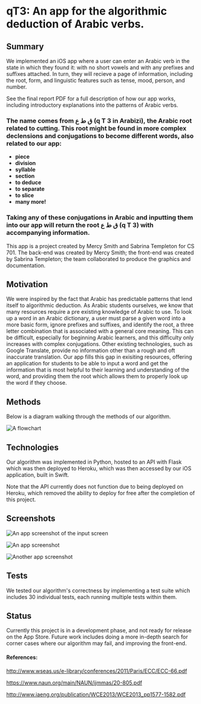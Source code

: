 # qT3: An app for the algorithmic deduction of Arabic verbs. 

## Summary

We implemented an iOS app where a user can enter an
Arabic verb in the state in which they found it: with no
short vowels and with any prefixes and suffixes attached. In turn, they will recieve a page of information, including the root, form, and linguistic features such as tense, mood, person, and number.

See the final report PDF for a full description of how our app works, including introductory explanations into the patterns of Arabic verbs.

### The name comes from ق ط ع (q T 3 in Arabizi), the Arabic root related to cutting. This root might be found in more complex declensions and conjugations to become different words, also related to our app: 
- **piece**
- **division**
- **syllable**
- **section**
- **to deduce**
- **to separate**
- **to slice**
- **many more!**

### Taking any of these conjugations in Arabic and inputting them into our app will return the root ق ط ع (q T 3) with accompanying information.

This app is a project created by Mercy Smith and Sabrina Templeton for CS 701. The back-end was created by Mercy Smith; the front-end was created by Sabrina Templeton; the team collaborated to produce the graphics and documentation. 

## Motivation
We were inspired by the fact that Arabic has predictable
patterns that lend itself to algorithmic deduction. As Arabic
students ourselves, we know that many resources require a
pre existing knowledge of Arabic to use. To look up a word
in an Arabic dictionary, a user must parse a given word into
a more basic form, ignore prefixes and suffixes, and identify
the root, a three letter combination that is associated with
a general core meaning. This can be difficult, especially for
beginning Arabic learners, and this difficulty only increases
with complex conjugations. Other existing technologies,
such as Google Translate, provide no information other than
a rough and oft inaccurate translation. Our app fills this gap in exisiting resources, offering an application for students to be able to input a word and get the information that is most helpful to their learning and understanding of the word, and providing them the root which allows them to properly look up the word if they choose. 

## Methods

Below is a diagram walking through the methods of our algorithm. 


![A flowchart](./images/qt3_flowchart.png)

## Technologies

Our algorithm was implemented in Python, hosted to an API with Flask which was then deployed to Heroku, which was then accessed by our iOS application, built in Swift. 

Note that the API currently does not function due to being deployed on Heroku, which removed the ability to deploy for free after the completion of this project.

## Screenshots

![An app screenshot of the input screen](./images/input_qt3.PNG)

![An app screenshot](./images/qT3_screenshot.PNG)


![Another app screenshot](./images/qT3_screenshot1.PNG)

## Tests

We tested our algorithm's correctness by implementing a test suite which includes 30 individual tests, each running multiple tests within them. 

## Status

Currently this project is in a development phase, and not ready for release on the App Store. Future work includes doing a more in-depth search for corner cases where our algorithm may fail, and improving the front-end.

#### References:

http://www.wseas.us/e-library/conferences/2011/Paris/ECC/ECC-66.pdf

https://www.naun.org/main/NAUN/ijmmas/20-805.pdf

http://www.iaeng.org/publication/WCE2013/WCE2013_pp1577-1582.pdf
